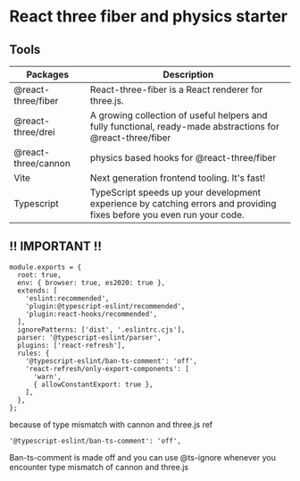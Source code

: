 # React three fiber and physics starter

## Tools

| Packages            | Description                                                                                                            |
| ------------------- | ---------------------------------------------------------------------------------------------------------------------- |
| @react-three/fiber  | React-three-fiber is a React renderer for three.js.                                                                    |
| @react-three/drei   | A growing collection of useful helpers and fully functional, ready-made abstractions for @react-three/fiber            |
| @react-three/cannon | physics based hooks for @react-three/fiber                                                                             |
| Vite                | Next generation frontend tooling. It's fast!                                                                           |
| Typescript          | TypeScript speeds up your development experience by catching errors and providing fixes before you even run your code. |

## !! IMPORTANT !!

```
module.exports = {
  root: true,
  env: { browser: true, es2020: true },
  extends: [
    'eslint:recommended',
    'plugin:@typescript-eslint/recommended',
    'plugin:react-hooks/recommended',
  ],
  ignorePatterns: ['dist', '.eslintrc.cjs'],
  parser: '@typescript-eslint/parser',
  plugins: ['react-refresh'],
  rules: {
    '@typescript-eslint/ban-ts-comment': 'off',
    'react-refresh/only-export-components': [
      'warn',
      { allowConstantExport: true },
    ],
  },
};

```

because of type mismatch with cannon and three.js ref

```
'@typescript-eslint/ban-ts-comment': 'off',
```

Ban-ts-comment is made off and you can use @ts-ignore whenever you encounter type mismatch of cannon and three.js
